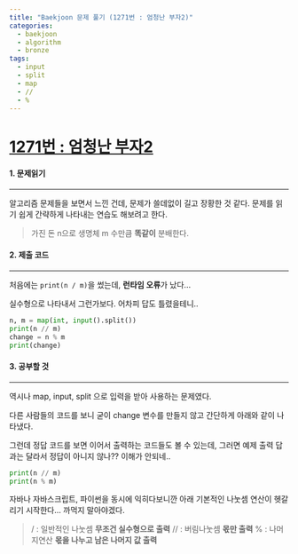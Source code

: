 ```yaml
---
title: "Baekjoon 문제 풀기 (1271번 : 엄청난 부자2)"
categories:
  - baekjoon
  - algorithm
  - bronze
tags:
  - input
  - split
  - map
  - //
  - %
---
```



# [1271번 : 엄청난 부자2](https://www.acmicpc.net/problem/1271)

#### 1. 문제읽기
---
알고리즘 문제들을 보면서 느낀 건데, 문제가 쓸데없이 길고 장황한 것 같다.
문제를 읽기 쉽게 간략하게 나타내는 연습도 해보려고 한다.

> 가진 돈 n으로 생명체 m 수만큼 **똑같이** 분배한다.


#### 2. 제출 코드 
---

처음에는 `print(n / m)`을 썼는데, **런타임 오류**가 났다...

실수형으로 나타내서 그런가보다. 어차피 답도 틀렸을테니..

```python
n, m = map(int, input().split())
print(n // m)
change = n % m
print(change)
```

#### 3. 공부할 것
---

역시나 map, input, split 으로 입력을 받아 사용하는 문제였다.

다른 사람들의 코드를 보니 굳이 change 변수를 만들지 않고 간단하게 아래와 같이 나타냈다.

그런데 정답 코드를 보면 이어서 출력하는 코드들도 볼 수 있는데, 그러면 예제 출력 답과는 달라서 정답이 아니지 않나?? 이해가 안되네..

```python
print(n // m)
print(n % m)
```

자바나 자바스크립트, 파이썬을 동시에 익히다보니깐 아래 기본적인 나눗셈 연산이 헷갈리기 시작한다...  까먹지 말아야겠다.

> / : 일반적인 나눗셈 **무조건 실수형으로 출력**
> // : 버림나눗셈 **몫만 출력**
> % : 나머지연산 **몫을 나누고 남은 나머지 값 출력**

